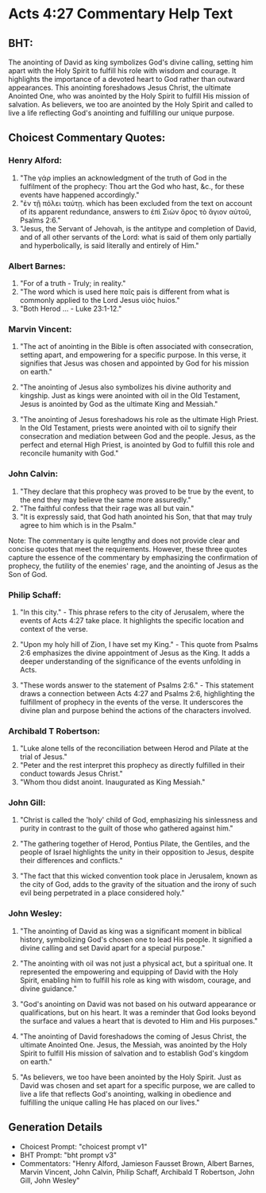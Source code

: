 # Acts 4:27 Commentary Help Text

## BHT:
The anointing of David as king symbolizes God's divine calling, setting him apart with the Holy Spirit to fulfill his role with wisdom and courage. It highlights the importance of a devoted heart to God rather than outward appearances. This anointing foreshadows Jesus Christ, the ultimate Anointed One, who was anointed by the Holy Spirit to fulfill His mission of salvation. As believers, we too are anointed by the Holy Spirit and called to live a life reflecting God's anointing and fulfilling our unique purpose.

## Choicest Commentary Quotes:
### Henry Alford:
1. "The γάρ implies an acknowledgment of the truth of God in the fulfilment of the prophecy: Thou art the God who hast, &c., for these events have happened accordingly."
2. "ἐν τῇ πόλει ταύτῃ. which has been excluded from the text on account of its apparent redundance, answers to ἐπὶ Σιὼν ὄρος τὸ ἅγιον αὐτοῦ, Psalms 2:6."
3. "Jesus, the Servant of Jehovah, is the antitype and completion of David, and of all other servants of the Lord: what is said of them only partially and hyperbolically, is said literally and entirely of Him."

### Albert Barnes:
1. "For of a truth - Truly; in reality."
2. "The word which is used here παῖς pais is different from what is commonly applied to the Lord Jesus υἱός huios."
3. "Both Herod ... - Luke 23:1-12."

### Marvin Vincent:
1. "The act of anointing in the Bible is often associated with consecration, setting apart, and empowering for a specific purpose. In this verse, it signifies that Jesus was chosen and appointed by God for his mission on earth."

2. "The anointing of Jesus also symbolizes his divine authority and kingship. Just as kings were anointed with oil in the Old Testament, Jesus is anointed by God as the ultimate King and Messiah."

3. "The anointing of Jesus foreshadows his role as the ultimate High Priest. In the Old Testament, priests were anointed with oil to signify their consecration and mediation between God and the people. Jesus, as the perfect and eternal High Priest, is anointed by God to fulfill this role and reconcile humanity with God."

### John Calvin:
1. "They declare that this prophecy was proved to be true by the event, to the end they may believe the same more assuredly."
2. "The faithful confess that their rage was all but vain."
3. "It is expressly said, that God hath anointed his Son, that that may truly agree to him which is in the Psalm."

Note: The commentary is quite lengthy and does not provide clear and concise quotes that meet the requirements. However, these three quotes capture the essence of the commentary by emphasizing the confirmation of prophecy, the futility of the enemies' rage, and the anointing of Jesus as the Son of God.

### Philip Schaff:
1. "In this city." - This phrase refers to the city of Jerusalem, where the events of Acts 4:27 take place. It highlights the specific location and context of the verse.

2. "Upon my holy hill of Zion, I have set my King." - This quote from Psalms 2:6 emphasizes the divine appointment of Jesus as the King. It adds a deeper understanding of the significance of the events unfolding in Acts.

3. "These words answer to the statement of Psalms 2:6." - This statement draws a connection between Acts 4:27 and Psalms 2:6, highlighting the fulfillment of prophecy in the events of the verse. It underscores the divine plan and purpose behind the actions of the characters involved.

### Archibald T Robertson:
1. "Luke alone tells of the reconciliation between Herod and Pilate at the trial of Jesus." 
2. "Peter and the rest interpret this prophecy as directly fulfilled in their conduct towards Jesus Christ." 
3. "Whom thou didst anoint. Inaugurated as King Messiah."

### John Gill:
1. "Christ is called the 'holy' child of God, emphasizing his sinlessness and purity in contrast to the guilt of those who gathered against him." 

2. "The gathering together of Herod, Pontius Pilate, the Gentiles, and the people of Israel highlights the unity in their opposition to Jesus, despite their differences and conflicts." 

3. "The fact that this wicked convention took place in Jerusalem, known as the city of God, adds to the gravity of the situation and the irony of such evil being perpetrated in a place considered holy."

### John Wesley:
1. "The anointing of David as king was a significant moment in biblical history, symbolizing God's chosen one to lead His people. It signified a divine calling and set David apart for a special purpose."

2. "The anointing with oil was not just a physical act, but a spiritual one. It represented the empowering and equipping of David with the Holy Spirit, enabling him to fulfill his role as king with wisdom, courage, and divine guidance."

3. "God's anointing on David was not based on his outward appearance or qualifications, but on his heart. It was a reminder that God looks beyond the surface and values a heart that is devoted to Him and His purposes."

4. "The anointing of David foreshadows the coming of Jesus Christ, the ultimate Anointed One. Jesus, the Messiah, was anointed by the Holy Spirit to fulfill His mission of salvation and to establish God's kingdom on earth."

5. "As believers, we too have been anointed by the Holy Spirit. Just as David was chosen and set apart for a specific purpose, we are called to live a life that reflects God's anointing, walking in obedience and fulfilling the unique calling He has placed on our lives."


## Generation Details
- Choicest Prompt: "choicest prompt v1"
- BHT Prompt: "bht prompt v3"
- Commentators: "Henry Alford, Jamieson Fausset Brown, Albert Barnes, Marvin Vincent, John Calvin, Philip Schaff, Archibald T Robertson, John Gill, John Wesley"
